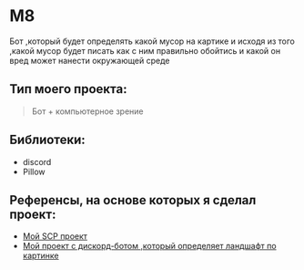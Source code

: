 # M8
Бот ,который будет определять какой мусор на картике и исходя из того ,какой мусор будет писать как с ним правильно обойтись и какой он вред может нанести окружающей среде
## Тип моего проекта:
> Бот + компьютерное зрение

## Библиотеки:
- discord
- Pillow
## Референсы, на основе которых я сделал проект:
- [Мой SCP проект](https://colab.research.google.com/drive/1BGktw1lEKGzjXa_3RS0A67KZRz42R0k0?usp=sharing)
- [Мой проект с дискорд-ботом ,который определяет ландшафт по картинке](https://github.com/Pypsick228/rep.git)
